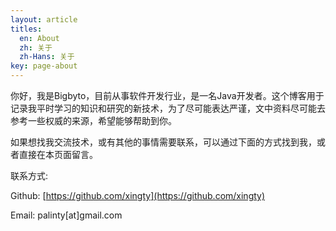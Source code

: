 ```yaml
---
layout: article
titles:
  en: About
  zh: 关于
  zh-Hans: 关于
key: page-about
---
```


你好，我是Bigbyto，目前从事软件开发行业，是一名Java开发者。这个博客用于记录我平时学习的知识和研究的新技术，为了尽可能表达严谨，文中资料尽可能去参考一些权威的来源，希望能够帮助到你。

如果想找我交流技术，或有其他的事情需要联系，可以通过下面的方式找到我，或者直接在本页面留言。

联系方式:

Github: [https://github.com/xingty](https://github.com/xingty)

Email: palinty[at]gmail.com